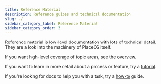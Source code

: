 ```yaml
---
title: Reference Material
description: Reference guides and technical documentation
slug: ./
sidebar_category_label: Reference Material
sidebar_category_order: 3
---
```


Reference material is low-level documentation with lots of technical detail.
They are a look into the machinery of PlaceOS itself.

If you want high-level coverage of topic areas, see the [overview](../overview).

If you want to learn in more detail about a process or feature, try a [tutorial](../tutorial/).

If you're looking for docs to help you with a task, try a [how-to](../how-to/) guide.
